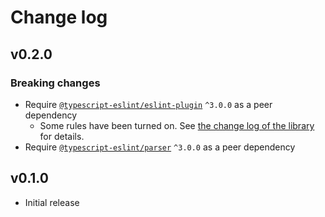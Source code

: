 # Change log

## v0.2.0

### Breaking changes

- Require [`@typescript-eslint/eslint-plugin`](https://www.npmjs.com/package/@typescript-eslint/eslint-plugin) `^3.0.0` as a peer dependency
  - Some rules have been turned on. See [the change log of the library](https://github.com/typescript-eslint/typescript-eslint/releases/tag/v3.0.0) for details.
- Require [`@typescript-eslint/parser`](https://www.npmjs.com/package/@typescript-eslint/parser) `^3.0.0` as a peer dependency

## v0.1.0

- Initial release
